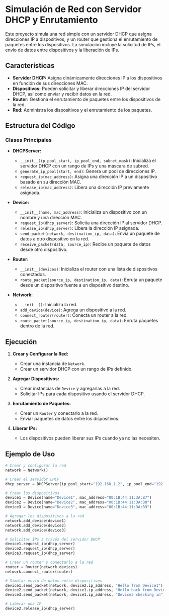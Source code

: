 # Simulación de Red con Servidor DHCP y Enrutamiento

Este proyecto simula una red simple con un servidor DHCP que asigna direcciones IP a dispositivos, y un router que gestiona el enrutamiento de paquetes entre los dispositivos. La simulación incluye la solicitud de IPs, el envío de datos entre dispositivos y la liberación de IPs.

## Características

- **Servidor DHCP:** Asigna dinámicamente direcciones IP a los dispositivos en función de sus direcciones MAC.
- **Dispositivos:** Pueden solicitar y liberar direcciones IP del servidor DHCP, así como enviar y recibir datos en la red.
- **Router:** Gestiona el enrutamiento de paquetes entre los dispositivos de la red.
- **Red:** Administra los dispositivos y el enrutamiento de los paquetes.

## Estructura del Código

### Clases Principales

- **DHCPServer:**
  - `__init__(ip_pool_start, ip_pool_end, subnet_mask)`: Inicializa el servidor DHCP con un rango de IPs y una máscara de subred.
  - `generate_ip_pool(start, end)`: Genera un pool de direcciones IP.
  - `request_ip(mac_address)`: Asigna una dirección IP a un dispositivo basado en su dirección MAC.
  - `release_ip(mac_address)`: Libera una dirección IP previamente asignada.

- **Device:**
  - `__init__(name, mac_address)`: Inicializa un dispositivo con un nombre y una dirección MAC.
  - `request_ip(dhcp_server)`: Solicita una dirección IP al servidor DHCP.
  - `release_ip(dhcp_server)`: Libera la dirección IP asignada.
  - `send_packet(network, destination_ip, data)`: Envía un paquete de datos a otro dispositivo en la red.
  - `receive_packet(data, source_ip)`: Recibe un paquete de datos desde otro dispositivo.

- **Router:**
  - `__init__(devices)`: Inicializa el router con una lista de dispositivos conectados.
  - `route_packet(source_ip, destination_ip, data)`: Enruta un paquete desde un dispositivo fuente a un dispositivo destino.

- **Network:**
  - `__init__()`: Inicializa la red.
  - `add_device(device)`: Agrega un dispositivo a la red.
  - `connect_router(router)`: Conecta un router a la red.
  - `route_packet(source_ip, destination_ip, data)`: Enruta paquetes dentro de la red.

## Ejecución

1. **Crear y Configurar la Red:**
   - Crear una instancia de `Network`.
   - Crear un servidor DHCP con un rango de IPs definido.
   
2. **Agregar Dispositivos:**
   - Crear instancias de `Device` y agregarlas a la red.
   - Solicitar IPs para cada dispositivo usando el servidor DHCP.
   
3. **Enrutamiento de Paquetes:**
   - Crear un `Router` y conectarlo a la red.
   - Enviar paquetes de datos entre los dispositivos.

4. **Liberar IPs:**
   - Los dispositivos pueden liberar sus IPs cuando ya no las necesiten.

## Ejemplo de Uso

```python
# Crear y configurar la red
network = Network()

# Crear el servidor DHCP
dhcp_server = DHCPServer(ip_pool_start="192.168.1.2", ip_pool_end="192.168.1.254", subnet_mask="255.255.255.0")

# Crear los dispositivos
device1 = Device(name="Device1", mac_address="00:1B:44:11:3A:B7")
device2 = Device(name="Device2", mac_address="00:1B:44:11:3A:B8")
device3 = Device(name="Device3", mac_address="00:1B:44:11:3A:B9")

# Agregar los dispositivos a la red
network.add_device(device1)
network.add_device(device2)
network.add_device(device3)

# Solicitar IPs a través del servidor DHCP
device1.request_ip(dhcp_server)
device2.request_ip(dhcp_server)
device3.request_ip(dhcp_server)

# Crear un router y conectarlo a la red
router = Router(network.devices)
network.connect_router(router)

# Simular envío de datos entre dispositivos
device1.send_packet(network, device2.ip_address, "Hello from Device1")
device2.send_packet(network, device1.ip_address, "Hello back from Device2")
device3.send_packet(network, device1.ip_address, "Device3 checking in")

# Liberar una IP
device2.release_ip(dhcp_server)
````
